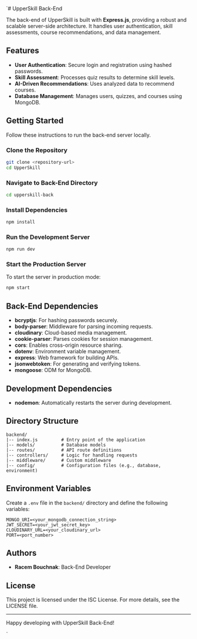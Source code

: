 `# UpperSkill Back-End

The back-end of UpperSkill is built with **Express.js**, providing a robust and scalable server-side architecture. It handles user authentication, skill assessments, course recommendations, and data management.

## Features
- **User Authentication**: Secure login and registration using hashed passwords.
- **Skill Assessment**: Processes quiz results to determine skill levels.
- **AI-Driven Recommendations**: Uses analyzed data to recommend courses.
- **Database Management**: Manages users, quizzes, and courses using MongoDB.

## Getting Started
Follow these instructions to run the back-end server locally.

### Clone the Repository
```bash
git clone <repository-url>
cd UpperSkill
```

### Navigate to Back-End Directory
```bash
cd upperskill-back
```

### Install Dependencies
```bash
npm install
```

### Run the Development Server
```bash
npm run dev
```

### Start the Production Server
To start the server in production mode:
```bash
npm start
```

## Back-End Dependencies
- **bcryptjs**: For hashing passwords securely.
- **body-parser**: Middleware for parsing incoming requests.
- **cloudinary**: Cloud-based media management.
- **cookie-parser**: Parses cookies for session management.
- **cors**: Enables cross-origin resource sharing.
- **dotenv**: Environment variable management.
- **express**: Web framework for building APIs.
- **jsonwebtoken**: For generating and verifying tokens.
- **mongoose**: ODM for MongoDB.

## Development Dependencies
- **nodemon**: Automatically restarts the server during development.

## Directory Structure
```
backend/
|-- index.js         # Entry point of the application
|-- models/          # Database models
|-- routes/          # API route definitions
|-- controllers/     # Logic for handling requests
|-- middleware/      # Custom middleware
|-- config/          # Configuration files (e.g., database, environment)
```

## Environment Variables
Create a `.env` file in the `backend/` directory and define the following variables:
```
MONGO_URI=<your_mongodb_connection_string>
JWT_SECRET=<your_jwt_secret_key>
CLOUDINARY_URL=<your_cloudinary_url>
PORT=<port_number>
```

## Authors
- **Racem Bouchnak**: Back-End Developer

## License
This project is licensed under the ISC License. For more details, see the LICENSE file.

---
Happy developing with UpperSkill Back-End!

`